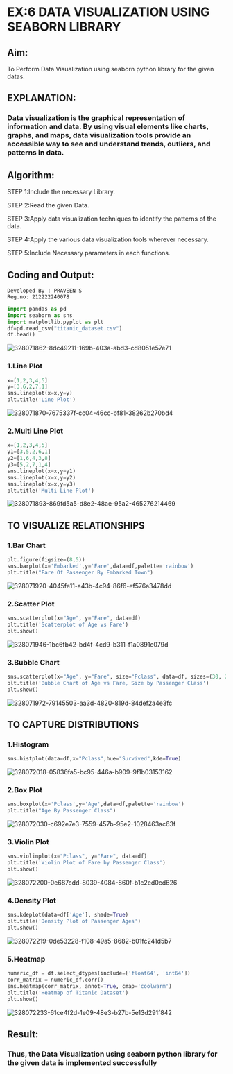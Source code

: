 # EX:6 DATA VISUALIZATION USING SEABORN LIBRARY

## Aim:
  To Perform Data Visualization using seaborn python library for the given datas.

## EXPLANATION:
### Data visualization is the graphical representation of information and data. By using visual elements like charts, graphs, and maps, data visualization tools provide an accessible way to see and understand trends, outliers, and patterns in data.

## Algorithm:

STEP 1:Include the necessary Library.

STEP 2:Read the given Data.

STEP 3:Apply data visualization techniques to identify the patterns of the data.

STEP 4:Apply the various data visualization tools wherever necessary.

STEP 5:Include Necessary parameters in each functions.

## Coding and Output:
```
Developed By : PRAVEEN S
Reg.no: 212222240078
```
```py
import pandas as pd
import seaborn as sns
import matplotlib.pyplot as plt
df=pd.read_csv("titanic_dataset.csv")
df.head()
```

![328071862-8dc49211-169b-403a-abd3-cd8051e57e71](https://github.com/Praveen0500/EXNO-6-DS/assets/120218611/6c814432-04c7-4fae-a5a6-bae40853b5a0)



### 1.Line Plot
```py
x=[1,2,3,4,5]
y=[3,6,2,7,1]
sns.lineplot(x=x,y=y)
plt.title('Line Plot')
```
![328071870-7675337f-cc04-46cc-bf81-38262b270bd4](https://github.com/Praveen0500/EXNO-6-DS/assets/120218611/90fa8419-7976-4e39-b263-d6a37c22f5b9)


### 2.Multi Line Plot
```py
x=[1,2,3,4,5]
y1=[3,5,2,6,1]
y2=[1,6,4,3,8]
y3=[5,2,7,1,4]
sns.lineplot(x=x,y=y1)
sns.lineplot(x=x,y=y2)
sns.lineplot(x=x,y=y3)
plt.title('Multi Line Plot')
```

![328071893-869fd5a5-d8e2-48ae-95a2-465276214469](https://github.com/Praveen0500/EXNO-6-DS/assets/120218611/4b712cf0-acc4-4568-8725-39d92133891b)



## TO VISUALIZE RELATIONSHIPS
### 1.Bar Chart
```py
plt.figure(figsize=(8,5))
sns.barplot(x='Embarked',y='Fare',data=df,palette='rainbow')
plt.title("Fare Of Passenger By Embarked Town")
```
![328071920-4045fe11-a43b-4c94-86f6-ef576a3478dd](https://github.com/Praveen0500/EXNO-6-DS/assets/120218611/e6918ed3-efe4-466e-959f-bf09b5f208ac)


### 2.Scatter Plot
```py
sns.scatterplot(x="Age", y="Fare", data=df)
plt.title('Scatterplot of Age vs Fare')
plt.show()
```
![328071946-1bc6fb42-bd4f-4cd9-b311-f1a0891c079d](https://github.com/Praveen0500/EXNO-6-DS/assets/120218611/d4bb097a-5447-47a9-8d00-9eae748de7f2)


### 3.Bubble Chart
```py
sns.scatterplot(x="Age", y="Fare", size="Pclass", data=df, sizes=(30, 200))
plt.title('Bubble Chart of Age vs Fare, Size by Passenger Class')
plt.show()
```
![328071972-79145503-aa3d-4820-819d-84def2a4e3fc](https://github.com/Praveen0500/EXNO-6-DS/assets/120218611/9dfc585b-5551-4b72-ad84-a65cc199a2f4)


## TO CAPTURE DISTRIBUTIONS
### 1.Histogram
```py
sns.histplot(data=df,x="Pclass",hue="Survived",kde=True)
```
![328072018-05836fa5-bc95-446a-b909-9f1b03153162](https://github.com/Praveen0500/EXNO-6-DS/assets/120218611/9d89b706-a5ee-4770-b4fd-d3d290e928a8)


### 2.Box Plot
```py
sns.boxplot(x='Pclass',y='Age',data=df,palette='rainbow')
plt.title("Age By Passenger Class")
```
![328072030-c692e7e3-7559-457b-95e2-1028463ac63f](https://github.com/Praveen0500/EXNO-6-DS/assets/120218611/2e6e1b33-5578-436b-882e-f600cd26bf7e)


### 3.Violin Plot
```py
sns.violinplot(x="Pclass", y="Fare", data=df)
plt.title('Violin Plot of Fare by Passenger Class')
plt.show()
```
![328072200-0e687cdd-8039-4084-860f-b1c2ed0cd626](https://github.com/Praveen0500/EXNO-6-DS/assets/120218611/ea29c47f-e403-4118-94a8-fafdc312a9f2)


### 4.Density Plot
```py
sns.kdeplot(data=df['Age'], shade=True)
plt.title('Density Plot of Passenger Ages')
plt.show()
```
![328072219-0de53228-f108-49a5-8682-b01fc241d5b7](https://github.com/Praveen0500/EXNO-6-DS/assets/120218611/c6f250ba-fe0c-471d-b55e-0d03abb7bfed)


### 5.Heatmap
```py
numeric_df = df.select_dtypes(include=['float64', 'int64'])
corr_matrix = numeric_df.corr()
sns.heatmap(corr_matrix, annot=True, cmap='coolwarm')
plt.title('Heatmap of Titanic Dataset')
plt.show()
```
![328072233-61ce4f2d-1e09-48e3-b27b-5e13d291f842](https://github.com/Praveen0500/EXNO-6-DS/assets/120218611/a1e6502d-b421-4a4e-a895-24b4bbe6eb28)



## Result:
  
  ### Thus, the Data Visualization using seaborn python library for the given data is implemented successfully

